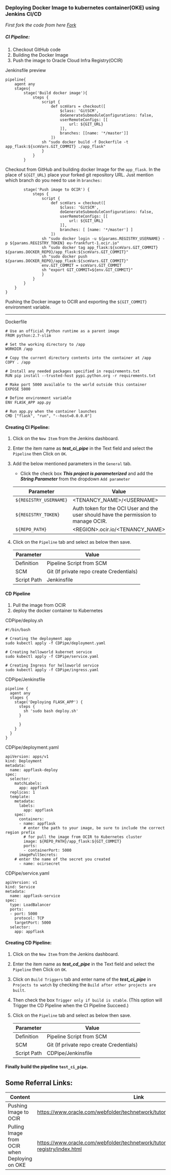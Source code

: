 ### Deploying Docker Image to kubernetes container(OKE) using Jenkins CI/CD
*First fork the code from here [Fork](https://github.com/GuGu910/test)*
##### CI Pipeline:
1. Checkout GitHub code
2. Building the Docker Image
3. Push the image to Oracle Cloud Infra Registry(OCIR)

Jenkinsfile preview

```
pipeline{
	agent any
	stages{
		stage('Build docker image'){
			steps {
				script {
					def scmVars = checkout([
						$class: 'GitSCM',
						doGenerateSubmoduleConfigurations: false,
						userRemoteConfigs: [[
							url: ${GIT_URL}
						]],
						branches: [[name: '*/master']]
					])
				sh "sudo docker build -f Dockerfile -t app_flask:${scmVars.GIT_COMMIT} ./app_flask"
				}
			}
		}
```
Checkout from GitHub and building docker Image for the `app_flask`. In the place of `${GIT_URL}` place your forked git repository URL. Just mention which branch do you need to use in `branches: `
```
		stage('Push image to OCIR') {
			steps {
				script {
					def scmVars = checkout([
						$class: 'GitSCM',
						doGenerateSubmoduleConfigurations: false,
						userRemoteConfigs: [[
							url: ${GIT_URL}
						]],
						branches: [ [name: '*/master'] ]
					])
				sh "sudo docker login -u ${params.REGISTRY_USERNAME} -p ${params.REGISTRY_TOKEN} eu-frankfurt-1.ocir.io"
				sh "sudo docker tag app_flask:${scmVars.GIT_COMMIT} ${params.DOCKER_REPO}/app_flask:${scmVars.GIT_COMMIT}"
				sh "sudo docker push ${params.DOCKER_REPO}/app_flask:${scmVars.GIT_COMMIT}"
				env.GIT_COMMIT = scmVars.GIT_COMMIT
				sh "export GIT_COMMIT=${env.GIT_COMMIT}"
				}
			}
		}
	}
}
```
Pushing the Docker image to OCIR and exporting the `${GIT_COMMIT}` environment variable.

--------------------------------------------------------------------------------
Dockerfile

```
# Use an official Python runtime as a parent image
FROM python:2.7-slim

# Set the working directory to /app
WORKDIR /app

# Copy the current directory contents into the container at /app
COPY . /app

# Install any needed packages specified in requirements.txt
RUN pip install --trusted-host pypi.python.org -r requirements.txt

# Make port 5000 available to the world outside this container
EXPOSE 5000

# Define environment variable
ENV FLASK_APP app.py

# Run app.py when the container launches
CMD ["flask", "run", "--host=0.0.0.0"]
```
#### Creating CI Pipeline:
1. Click on the `New Item` from the Jenkins dashboard.
2. Enter the item name as ***test_ci_pipe*** in the Text field and select the `Pipeline` then Click on `OK`.
3. Add the below mentioned parameters in the `General` tab.
	* Click the check box ***This project is parameterized*** and add the ***String Parameter*** from the dropdown `Add parameter`

    Parameter | Value
	  -----------|--------
	  `${REGISTRY_USERNAME}` | \<TENANCY_NAME\>/\<USERNAME>
	  `${REGISTRY_TOKEN}` | Auth token for the OCI User and the user should have the permission to manage OCIR.
	  `${REPO_PATH}`| \<REGION\>.ocir.io/\<TENANCY_NAME\>
4. Click on the `Pipeline` tab and select as below then save.

    Parameter| Value
	  ---------|------
	  Definition | Pipeline Script from SCM
	  SCM | Git (If private repo create Credentials)
	  Script Path | Jenkinsfile

#### CD Pipeline
1. Pull the image from OCIR
2. deploy the docker container to Kubernetes

CDPipe/deploy.sh
```
#!/bin/bash

# Creating the deployment app
sudo kubectl apply -f CDPipe/deployment.yaml

# Creating helloworld kubernet service
sudo kubectl apply -f CDPipe/service.yaml

# Creating Ingress for helloworld service
sudo kubectl apply -f CDPipe/ingress.yaml
```

CDPipe/Jenkinsfile
```
pipeline {
  agent any
  stages {
    stage('Deploying FLASK_APP') {
      steps {
        sh 'sudo bash deploy.sh'
      }

      }
    }
  }
}
```
CDPipe/deployment.yaml
```
apiVersion: apps/v1
kind: Deployment
metadata:
  name: appflask-deploy
spec:
  selector:
    matchLabels:
      app: appflask
  replicas: 1
  template:
    metadata:
      labels:
        app: appflask
    spec:
      containers:
      - name: appflask
        # enter the path to your image, be sure to include the correct region prefix
        # for pull the image from OCIR to Kubernetes cluster
        image: ${REPO_PATH}/app_flask:${GIT_COMMIT}
        ports:
        - containerPort: 5000
      imagePullSecrets:
    # enter the name of the secret you created
      - name: ocirsecret
```
CDPipe/service.yaml

```
apiVersion: v1
kind: Service
metadata:
  name: appflask-service
spec:
  type: LoadBalancer
  ports:
  - port: 5000
    protocol: TCP
    targetPort: 5000
  selector:
    app: appflask
```

#### Creating CD Pipeline:
1. Click on the `New Item` from the Jenkins dashboard.
2. Enter the item name as ***test_cd_pipe*** in the Text field and select the `Pipeline` then Click on `OK`.
3. Click on `Build Triggers` tab and enter name of the ***test_ci_pipe*** in `Projects to watch` by checking the `Build after other projects are built`.
4. Then check the box `Trigger only if build is stable`. (This option will Trigger the CD Pipeline when the CI Pipeline Succeed.)
5. Click on the `Pipeline` tab and select as below then save.

    Parameter| Value
	  ---------|------
	  Definition | Pipeline Script from SCM
	  SCM | Git (If private repo create Credentials)
	  Script Path | CDPipe/Jenkinsfile

#### Finally build the pipeline `test_ci_pipe`.

## Some Referral Links:

Content | Link
--------|-----
Pushing Image to OCIR | https://www.oracle.com/webfolder/technetwork/tutorials/obe/oci/registry/index.html
Pulling Image from OCIR when Deploying on OKE |https://www.oracle.com/webfolder/technetwork/tutorials/obe/oci/oke-and-registry/index.html
